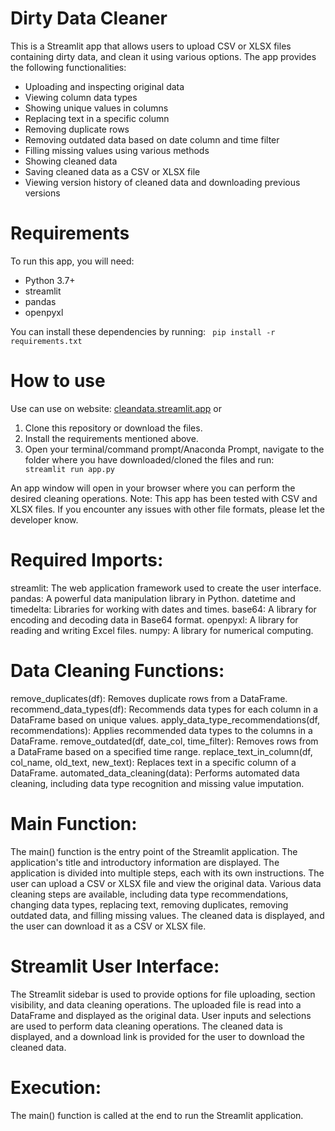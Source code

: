 # Dirty Data Cleaner

This is a Streamlit app that allows users to upload CSV or XLSX files containing dirty data, and clean it using various options. The app provides the following functionalities:

- Uploading and inspecting original data
- Viewing column data types
- Showing unique values in columns
- Replacing text in a specific column
- Removing duplicate rows
- Removing outdated data based on date column and time filter
- Filling missing values using various methods
- Showing cleaned data
- Saving cleaned data as a CSV or XLSX file
- Viewing version history of cleaned data and downloading previous versions

# Requirements

To run this app, you will need:

- Python 3.7+
- streamlit
- pandas
- openpyxl

You can install these dependencies by running:
<code> pip install -r requirements.txt </code>

# How to use
Use can use on website: [cleandata.streamlit.app](https://cleandata.streamlit.app) or 
1. Clone this repository or download the files.
2. Install the requirements mentioned above.
3. Open your terminal/command prompt/Anaconda Prompt, navigate to the folder where you have downloaded/cloned the files and run:
<code> streamlit run app.py </code>

An app window will open in your browser where you can perform the desired cleaning operations.
Note: This app has been tested with CSV and XLSX files. If you encounter any issues with other file formats, please let the developer know.

# Required Imports:

streamlit: The web application framework used to create the user interface.
pandas: A powerful data manipulation library in Python.
datetime and timedelta: Libraries for working with dates and times.
base64: A library for encoding and decoding data in Base64 format.
openpyxl: A library for reading and writing Excel files.
numpy: A library for numerical computing.

# Data Cleaning Functions:

remove_duplicates(df): Removes duplicate rows from a DataFrame.
recommend_data_types(df): Recommends data types for each column in a DataFrame based on unique values.
apply_data_type_recommendations(df, recommendations): Applies recommended data types to the columns in a DataFrame.
remove_outdated(df, date_col, time_filter): Removes rows from a DataFrame based on a specified time range.
replace_text_in_column(df, col_name, old_text, new_text): Replaces text in a specific column of a DataFrame.
automated_data_cleaning(data): Performs automated data cleaning, including data type recognition and missing value imputation.
# Main Function:

The main() function is the entry point of the Streamlit application.
The application's title and introductory information are displayed.
The application is divided into multiple steps, each with its own instructions.
The user can upload a CSV or XLSX file and view the original data.
Various data cleaning steps are available, including data type recommendations, changing data types, replacing text, removing duplicates, removing outdated data, and filling missing values.
The cleaned data is displayed, and the user can download it as a CSV or XLSX file.

# Streamlit User Interface:

The Streamlit sidebar is used to provide options for file uploading, section visibility, and data cleaning operations.
The uploaded file is read into a DataFrame and displayed as the original data.
User inputs and selections are used to perform data cleaning operations.
The cleaned data is displayed, and a download link is provided for the user to download the cleaned data.
# Execution:

The main() function is called at the end to run the Streamlit application.
